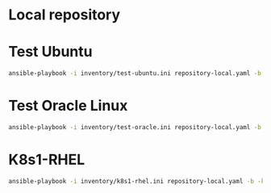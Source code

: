 # Local repository

# Test Ubuntu
```bash
ansible-playbook -i inventory/test-ubuntu.ini repository-local.yaml -b
```

# Test Oracle Linux
```bash
ansible-playbook -i inventory/test-oracle.ini repository-local.yaml -b
```

# K8s1-RHEL
```bash
ansible-playbook -i inventory/k8s1-rhel.ini repository-local.yaml -b -kK
```